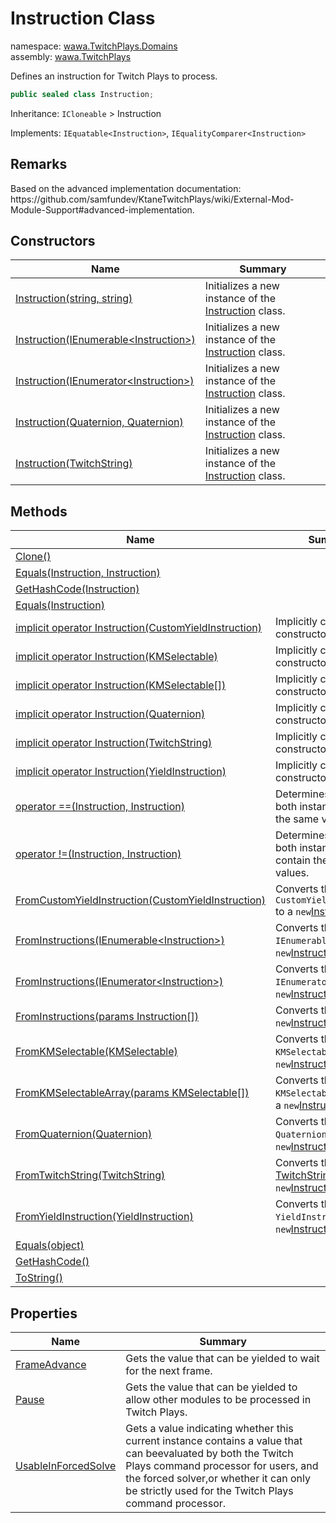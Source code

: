 # Instruction Class

namespace: [wawa\.TwitchPlays\.Domains](../wawa.TwitchPlays.Domains.md)<br />
assembly: [wawa\.TwitchPlays](../../wawa.TwitchPlays.md)

Defines an instruction for Twitch Plays to process\.

```csharp
public sealed class Instruction;
```

Inheritance: `ICloneable` > Instruction

Implements: `IEquatable<Instruction>`, `IEqualityComparer<Instruction>`

## Remarks



Based on the advanced implementation documentation:
https://github\.com/samfundev/KtaneTwitchPlays/wiki/External\-Mod\-Module\-Support\#advanced\-implementation\.



## Constructors

| Name | Summary |
|------|---------|
| [Instruction\(string, string\)](./Instruction/$ctor.md) | Initializes a new instance of the [Instruction](../../wawa.TwitchPlays/wawa.TwitchPlays.Domains/Instruction.md) class\. |
| [Instruction\(IEnumerable\<Instruction\>\)](./Instruction/$ctor.md) | Initializes a new instance of the [Instruction](../../wawa.TwitchPlays/wawa.TwitchPlays.Domains/Instruction.md) class\. |
| [Instruction\(IEnumerator\<Instruction\>\)](./Instruction/$ctor.md) | Initializes a new instance of the [Instruction](../../wawa.TwitchPlays/wawa.TwitchPlays.Domains/Instruction.md) class\. |
| [Instruction\(Quaternion, Quaternion\)](./Instruction/$ctor.md) | Initializes a new instance of the [Instruction](../../wawa.TwitchPlays/wawa.TwitchPlays.Domains/Instruction.md) class\. |
| [Instruction\(TwitchString\)](./Instruction/$ctor.md) | Initializes a new instance of the [Instruction](../../wawa.TwitchPlays/wawa.TwitchPlays.Domains/Instruction.md) class\. |

## Methods

| Name | Summary |
|------|---------|
| [Clone\(\)](./Instruction/Clone.md) |  |
| [Equals\(Instruction, Instruction\)](./Instruction/Equals.md) |  |
| [GetHashCode\(Instruction\)](./Instruction/GetHashCode.md) |  |
| [Equals\(Instruction\)](./Instruction/Equals.md) |  |
| [implicit operator Instruction\(CustomYieldInstruction\)](./Instruction/op_Implicit.md) | Implicitly calls the constructor\. |
| [implicit operator Instruction\(KMSelectable\)](./Instruction/op_Implicit.md) | Implicitly calls the constructor\. |
| [implicit operator Instruction\(KMSelectable\[\]\)](./Instruction/op_Implicit.md) | Implicitly calls the constructor\. |
| [implicit operator Instruction\(Quaternion\)](./Instruction/op_Implicit.md) | Implicitly calls the constructor\. |
| [implicit operator Instruction\(TwitchString\)](./Instruction/op_Implicit.md) | Implicitly calls the constructor\. |
| [implicit operator Instruction\(YieldInstruction\)](./Instruction/op_Implicit.md) | Implicitly calls the constructor\. |
| [operator ==\(Instruction, Instruction\)](./Instruction/op_Equality.md) | Determines whether both instances contain the same values\. |
| [operator \!=\(Instruction, Instruction\)](./Instruction/op_Inequality.md) | Determines whether both instances do not contain the same values\. |
| [FromCustomYieldInstruction\(CustomYieldInstruction\)](./Instruction/FromCustomYieldInstruction.md) | Converts the `CustomYieldInstruction` to a `new`[Instruction](../../wawa.TwitchPlays/wawa.TwitchPlays.Domains/Instruction.md)\. |
| [FromInstructions\(IEnumerable\<Instruction\>\)](./Instruction/FromInstructions.md) | Converts the `IEnumerable<T>` to a `new`[Instruction](../../wawa.TwitchPlays/wawa.TwitchPlays.Domains/Instruction.md)\. |
| [FromInstructions\(IEnumerator\<Instruction\>\)](./Instruction/FromInstructions.md) | Converts the `IEnumerator<T>` to a `new`[Instruction](../../wawa.TwitchPlays/wawa.TwitchPlays.Domains/Instruction.md)\. |
| [FromInstructions\(params Instruction\[\]\)](./Instruction/FromInstructions.md) | Converts the `Array` to a `new`[Instruction](../../wawa.TwitchPlays/wawa.TwitchPlays.Domains/Instruction.md)\. |
| [FromKMSelectable\(KMSelectable\)](./Instruction/FromKMSelectable.md) | Converts the `KMSelectable` to a `new`[Instruction](../../wawa.TwitchPlays/wawa.TwitchPlays.Domains/Instruction.md)\. |
| [FromKMSelectableArray\(params KMSelectable\[\]\)](./Instruction/FromKMSelectableArray.md) | Converts the `KMSelectable``Array`to a `new`[Instruction](../../wawa.TwitchPlays/wawa.TwitchPlays.Domains/Instruction.md)\. |
| [FromQuaternion\(Quaternion\)](./Instruction/FromQuaternion.md) | Converts the `Quaternion` to a `new`[Instruction](../../wawa.TwitchPlays/wawa.TwitchPlays.Domains/Instruction.md)\. |
| [FromTwitchString\(TwitchString\)](./Instruction/FromTwitchString.md) | Converts the [TwitchString](../../wawa.TwitchPlays/wawa.TwitchPlays.Domains/TwitchString.md) to a `new`[Instruction](../../wawa.TwitchPlays/wawa.TwitchPlays.Domains/Instruction.md)\. |
| [FromYieldInstruction\(YieldInstruction\)](./Instruction/FromYieldInstruction.md) | Converts the `YieldInstruction` to a `new`[Instruction](../../wawa.TwitchPlays/wawa.TwitchPlays.Domains/Instruction.md)\. |
| [Equals\(object\)](./Instruction/Equals.md) |  |
| [GetHashCode\(\)](./Instruction/GetHashCode.md) |  |
| [ToString\(\)](./Instruction/ToString.md) |  |

## Properties

| Name | Summary |
|------|---------|
| [FrameAdvance](./Instruction/FrameAdvance.md) | Gets the value that can be yielded to wait for the next frame\. |
| [Pause](./Instruction/Pause.md) | Gets the value that can be yielded to allow other modules to be processed in Twitch Plays\. |
| [UsableInForcedSolve](./Instruction/UsableInForcedSolve.md) | Gets a value indicating whether this current instance contains a value that can beevaluated by both the Twitch Plays command processor for users, and the forced solver,or whether it can only be strictly used for the Twitch Plays command processor\. |


